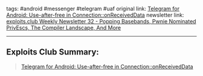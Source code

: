 tags: #android #messenger #telegram #uaf
original link:  [Telegram for Android: Use-after-free in Connection::onReceivedData](https://bugs.chromium.org/p/project-zero/issues/detail?id=2547&ref=blog.exploits.club)
newsletter link: [exploits.club Weekly Newsletter 32 - Popping Basebands, Pwnie Nominated PrivEscs, The Compiler Landscape, And More](https://blog.exploits.club/exploits-club-weekly-newsletter-32-2/) 

---
## Exploits Club Summary:
> [Telegram for Android: Use-after-free in Connection::onReceivedData](https://bugs.chromium.org/p/project-zero/issues/detail?id=2547&ref=blog.exploits.club) 